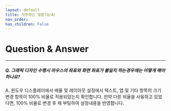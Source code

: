 ```yaml
---
layout: default
title: 자주하는 질문(Q/A)
nav_order: 
has_children: False
---
```



# Question & Answer

---

##### Q. 그래픽 디자인 수행시 마우스의 좌표와 화면 좌표가 불일치 하는경우에는 어떻게 해야하나요?

A. 윈도우 디스플레이에서 배율 및 레이아웃 설정에서 텍스트, 앱 및 기타 항목의 크기 변경 항목이 100% 비율로 적용되었는지 확인합니다. 만약 다른 비율을 사융하고 있었다면, 100% 비율로 변경 후 재 부팅하여 설정내용을 반영합니다.

